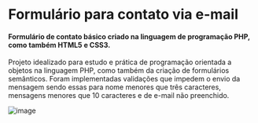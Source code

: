 <h1>Formulário para contato via e-mail</h1>
<h4>Formulário de contato básico criado na linguagem de programação PHP, como também HTML5 e CSS3. </h4>
<p>Projeto idealizado para estudo e prática de programação orientada a objetos na linguagem PHP, como também da criação de formulários semânticos. 
Foram implementadas validações que impedem o envio da mensagem sendo essas para nome menores que três caracteres, mensagens menores que 10 caracteres 
e de e-mail não preenchido.</p>

![image](https://user-images.githubusercontent.com/82713477/184676798-9a5f1ca3-72fa-48ee-bd24-3ce1effc1421.png)

